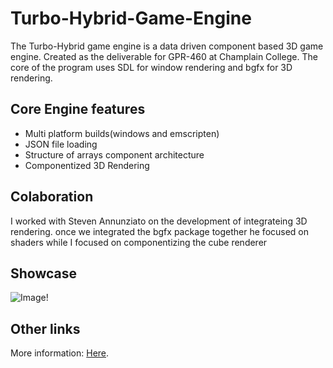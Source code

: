 # Turbo-Hybrid-Game-Engine

The Turbo-Hybrid game engine is a data driven component based 3D game engine. Created as the deliverable for GPR-460 at Champlain College. The core of the program uses SDL for window rendering and bgfx for 3D rendering.

## Core Engine features

* Multi platform builds(windows and emscripten)
* JSON file loading
* Structure of arrays component architecture
* Componentized 3D Rendering

## Colaboration

I worked with Steven Annunziato on the development of integrateing 3D rendering. 
once we integrated the bgfx package together he focused on shaders while I focused on componentizing the cube renderer

## Showcase

![Image!](https://michael-bowen.com/images/turbo-hybrid-cube.gif)

## Other links

More information: [Here](https://michael-bowen.com/portfolio/projects/turbo-hybrid-game-engine).

